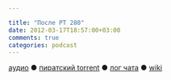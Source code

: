 ```yaml
---

title: "После РТ 280"
date: 2012-03-17T18:57:00+03:00
comments: true
categories: podcast
---
```

[аудио](http://cdn.radio-t.com/rt280post.mp3) ● [пиратский torrent](http://pirates.radio-t.com/torrents/rt280post.mp3.torrent) ● [лог чата](http://chat.radio-t.com/logs/radio-t-280.html) ● [wiki](http://wiki.radio-t.com/%D0%9F%D0%BE%D1%81%D0%BB%D0%B5_%D0%A0%D0%A2_280)<audio src="http://cdn.radio-t.com/rt280post.mp3" preload="none">
